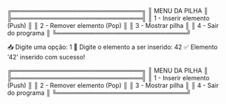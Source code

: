 ╔══════════════════════════════╗
║        MENU DA PILHA         ║
╠══════════════════════════════╣
║ 1 - Inserir elemento (Push)  ║
║ 2 - Remover elemento (Pop)   ║
║ 3 - Mostrar pilha            ║
║ 4 - Sair do programa         ║
╚══════════════════════════════╝

📥 Digite uma opção: 1
📝 Digite o elemento a ser inserido: 42
✅ Elemento '42' inserido com sucesso!

╔══════════════════════════════╗
║        MENU DA PILHA         ║
╠══════════════════════════════╣
║ 1 - Inserir elemento (Push)  ║
║ 2 - Remover elemento (Pop)   ║
║ 3 - Mostrar pilha            ║
║ 4 - Sair do programa         ║
╚══════════════════════════════╝
